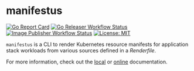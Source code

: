 # manifestus

[![Go Report Card](https://goreportcard.com/badge/github.com/mojochao/manifestus)](https://goreportcard.com/report/github.com/mojochao/manifestus)
[![Go Releaser Workflow Status](https://github.com/mojochao/manifestus/actions/workflows/goreleaser.yaml/badge.svg)](https://github.com/mojochao/manifestus/actions)
[![Image Publisher Workflow Status](https://github.com/mojochao/manifestus/actions/workflows/imagepublisher.yaml/badge.svg)](https://github.com/mojochao/manifestus/actions)
[![License: MIT](https://img.shields.io/badge/License-MIT-yellow.svg)](https://opensource.org/licenses/MIT)


`manifestus` is a CLI to render Kubernetes resource manifests for application
stack workloads from various sources defined in a *Renderfile*.

For more information, check out the [local](docs/README.md) or [online](https://mojochao.github.io/manifestus) documentation.
